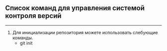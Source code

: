 ## Список команд для управления системой контроля версий
___
1. Для инициализации репозитория можете использовать слебующие команды.
   * git init


